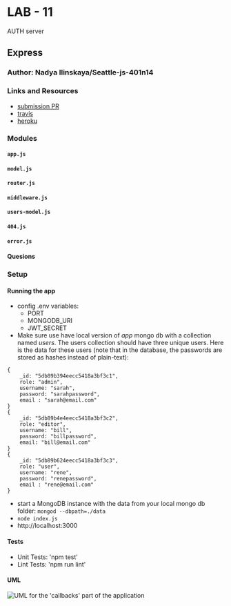 # LAB - 11
AUTH server

## Express

### Author: Nadya Ilinskaya/Seattle-js-401n14

### Links and Resources
* [submission PR](https://github.com/nadili-401-advanced-javascript/lab-11/pull/1)
* [travis](https://travis-ci.com/nadili-401-advanced-javascript/lab-11)
* [heroku](https://nadili-lab-11.herokuapp.com/)


### Modules
#### `app.js`
#### `model.js`
#### `router.js`
#### `middleware.js`
#### `users-model.js`
#### `404.js`
#### `error.js`

#### Quesions

### Setup

#### Running the app
* config .env variables:
    * PORT
    * MONGODB_URI
    * JWT_SECRET
* Make sure use have local version of *app* mongo db with a collection named *users*.
The users collection should have three unique users. Here is the data for these users (note that in the database, the passwords are stored as hashes instead of plain-text):
```
{
    _id: "5db89b394eecc5418a3bf3c1",
    role: "admin",
    username: "sarah",
    password: "sarahpassword",
    email : "sarah@email.com"
}
{
    _id: "5db89b4e4eecc5418a3bf3c2",
    role: "editor",
    username: "bill",
    password: "billpassword",
    email: "bill@email.com"
}
{
    _id: "5db89b624eecc5418a3bf3c3",
    role: "user",
    username: "rene",
    password: "renepassword",
    email : "rene@email.com"
} 
```
* start a MongoDB instance with the data from your local mongo db folder: `mongod --dbpath=./data`
* `node index.js`
* http://localhost:3000

  
#### Tests
* Unit Tests: 'npm test'
* Lint Tests: 'npm run lint' 


#### UML
![ UML for the 'callbacks' part of the application ](/assets/lab-10-uml.jpg)
